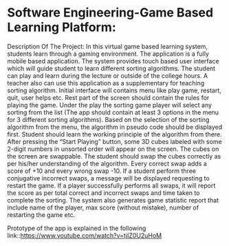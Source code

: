 # Software Engineering-Game Based Learning Platform:
Description Of The Project:
In this virtual game based learning system, students learn through a gaming environment. The application is a
fully mobile based application. The system provides touch based user interface which will guide student to learn
different sorting algorithms. The student can play and learn during the lecture or outside of the college hours. A
teacher also can use this application as a supplementary for teaching sorting algorithm.
Initial interface will contains menu like play game, restart, quit, user helps etc. Rest part of the screen should
contain the rules for playing the game. Under the play the sorting game player will select any sorting from the
list (The app should contain at least 3 options in the menu for 3 different sorting algorithms). Based on the
selection of the sorting algorithm from the menu, the algorithm in pseudo code should be displayed first. Student
should learn the working principle of the algorithm from there. After pressing the “Start Playing” button, some
3D cubes labeled with some 2-digit numbers in unsorted order will appear on the screen. The cubes on the screen
are swappable. The student should swap the cubes correctly as per his/her understanding of the algorithm. Every
correct swap adds a score of +10 and every wrong swap -10. If a student perform three conjugative incorrect
swaps, a message will be displayed requesting to restart the game. If a player successfully performs all swaps, it
will report the score as per total correct and incorrect swaps and time taken to complete the sorting. The system
also generates game statistic report that include name of the player, max score (without mistake), number of
restarting the game etc.

Prototype of the app is explained in the following link::https://www.youtube.com/watch?v=tjIZ0U2uHoM

